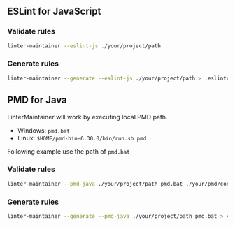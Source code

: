 ## ESLint for JavaScript

### Validate rules

```sh
linter-maintainer --eslint-js ./your/project/path
```

### Generate rules

```sh
linter-maintainer --generate --eslint-js ./your/project/path > .eslintrc.json
```
<!-- ### Background command

```sh
eslint --no-eslintrc -c .eslintrc.yml
``` -->

## PMD for Java

LinterMaintainer will work by executing local PMD path. 
* Windows: `pmd.bat`
* Linux: `$HOME/pmd-bin-6.30.0/bin/run.sh pmd`

<!-- 
### Background command
```sh
pmd.bat -d ./your/project/path -f csv -rulesets category/java/bestpractices.xml,category/java/codestyle.xml,category/java/design.xml,category/java/documentation.xml,category/java/errorprone.xml,category/java/multithreading.xml,category/java/performance.xml,category/java/security.xml              
``` -->

Following example use the path of `pmd.bat`

### Validate rules

```sh
linter-maintainer --pmd-java ./your/project/path pmd.bat ./your/pmd/configfile.xml
```

### Generate rules

```sh
linter-maintainer --generate --pmd-java ./your/project/path pmd.bat > yourpmd.xml
```

<!-- https://github.com/github/super-linter/blob/156024e23187792ce8233ce93a194296fd70ca15/lib/linter.sh#L747

"pylint --rcfile ${PYTHON_PYLINT_LINTER_RULES}"
"flake8 --config=${PYTHON_FLAKE8_LINTER_RULES}"
"black --config ${PYTHON_BLACK_LINTER_RULES} --diff --check" -->
<!-- "java -jar /usr/bin/checkstyle -c ${JAVA_LINTER_RULES}" -->